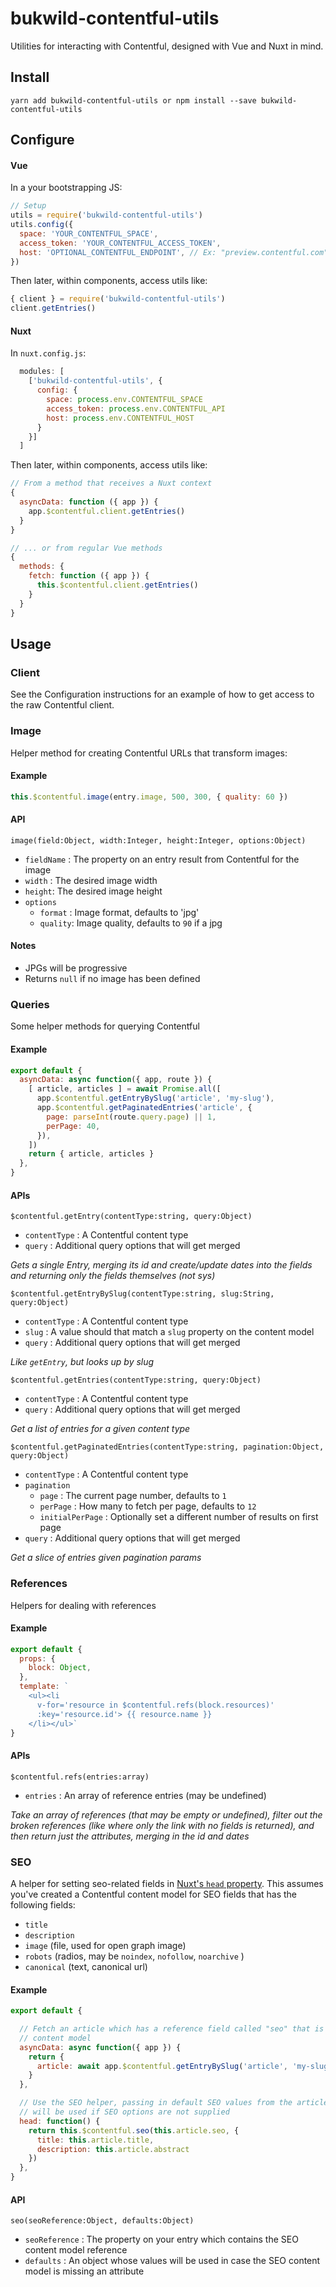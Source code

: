 # bukwild-contentful-utils

Utilities for interacting with Contentful, designed with Vue and Nuxt in mind.

## Install

`yarn add bukwild-contentful-utils or npm install --save bukwild-contentful-utils`

## Configure

#### Vue

In a your bootstrapping JS:

```js
// Setup
utils = require('bukwild-contentful-utils')
utils.config({
  space: 'YOUR_CONTENTFUL_SPACE',
  access_token: 'YOUR_CONTENTFUL_ACCESS_TOKEN',
  host: 'OPTIONAL_CONTENTFUL_ENDPOINT', // Ex: "preview.contentful.com"
})
```

Then later, within components, access utils like:

```js
{ client } = require('bukwild-contentful-utils')
client.getEntries()
```

#### Nuxt

In `nuxt.config.js`:

```js
  modules: [
    ['bukwild-contentful-utils', {
      config: {
        space: process.env.CONTENTFUL_SPACE
        access_token: process.env.CONTENTFUL_API
        host: process.env.CONTENTFUL_HOST
      }
    }]
  ]
```

Then later, within components, access utils like:

```js
// From a method that receives a Nuxt context
{
  asyncData: function ({ app }) {
    app.$contentful.client.getEntries()
  }
}

// ... or from regular Vue methods
{
  methods: {
    fetch: function ({ app }) {
      this.$contentful.client.getEntries()
    }
  }
}
```

## Usage

### Client

See the Configuration instructions for an example of how to get access to the raw Contentful client.


### Image

Helper method for creating Contentful URLs that transform images:

#### Example

```js
this.$contentful.image(entry.image, 500, 300, { quality: 60 })
```

#### API

`image(field:Object, width:Integer, height:Integer, options:Object)`
- `fieldName` : The property on an entry result from Contentful for the image
- `width` : The desired image width
- `height`: The desired image height
- `options`
  - `format` : Image format, defaults to 'jpg'
  - `quality`: Image quality, defaults to `90` if a jpg

#### Notes

- JPGs will be progressive
- Returns `null` if no image has been defined


### Queries

Some helper methods for querying Contentful

#### Example

```js
export default {
  asyncData: async function({ app, route }) {
    [ article, articles ] = await Promise.all([
      app.$contentful.getEntryBySlug('article', 'my-slug'),
      app.$contentful.getPaginatedEntries('article', {
        page: parseInt(route.query.page) || 1,
        perPage: 40,
      }),
    ])
    return { article, articles }
  },
}
```

#### APIs

`$contentful.getEntry(contentType:string, query:Object)`
- `contentType` : A Contentful content type
- `query` : Additional query options that will get merged

_Gets a single Entry, merging its id and create/update dates into the fields and returning *only* the fields themselves (not sys)_

`$contentful.getEntryBySlug(contentType:string, slug:String, query:Object)`
- `contentType` : A Contentful content type
- `slug` : A value should that match a `slug` property on the content model
- `query` : Additional query options that will get merged

_Like `getEntry`, but looks up by slug_

`$contentful.getEntries(contentType:string, query:Object)`
- `contentType` : A Contentful content type
- `query` : Additional query options that will get merged

_Get a list of entries for a given content type_

`$contentful.getPaginatedEntries(contentType:string, pagination:Object, query:Object)`
- `contentType` : A Contentful content type
- `pagination`
  - `page` : The current page number, defaults to `1`
  - `perPage` : How many to fetch per page, defaults to `12`
  - `initialPerPage` : Optionally set a different number of results on first page
- `query` : Additional query options that will get merged

_Get a slice of entries given pagination params_


### References

Helpers for dealing with references

#### Example

```js
export default {
  props: {
    block: Object,
  },
  template: `
    <ul><li
      v-for='resource in $contentful.refs(block.resources)'
      :key='resource.id'> {{ resource.name }}
    </li></ul>`
}
```

#### APIs

`$contentful.refs(entries:array)`
- `entries` : An array of reference entries (may be undefined)

_Take an array of references (that may be empty or undefined), filter out the broken references (like where only the link with no fields is returned), and then return just the attributes, merging in the id and dates_


### SEO

A helper for setting seo-related fields in [Nuxt's `head` property](https://nuxtjs.org/api/configuration-head/).  This assumes you've created a Contentful content model for SEO fields that has the following fields:

- `title`
- `description`
- `image` (file, used for open graph image)
- `robots` (radios, may be `noindex`, `nofollow`, `noarchive` )
- `canonical` (text, canonical url)

#### Example

```js
export default {

  // Fetch an article which has a reference field called "seo" that is our SEO
  // content model
  asyncData: async function({ app }) {
    return {
      article: await app.$contentful.getEntryBySlug('article', 'my-slug')
    }
  },

  // Use the SEO helper, passing in default SEO values from the article that
  // will be used if SEO options are not supplied
  head: function() {
    return this.$contentful.seo(this.article.seo, {
      title: this.article.title,
      description: this.article.abstract
    })
  },
}
```

#### API

`seo(seoReference:Object, defaults:Object)`
- `seoReference` : The property on your entry which contains the SEO content model reference
- `defaults` : An object whose values will be used in case the SEO content model is missing an attribute
